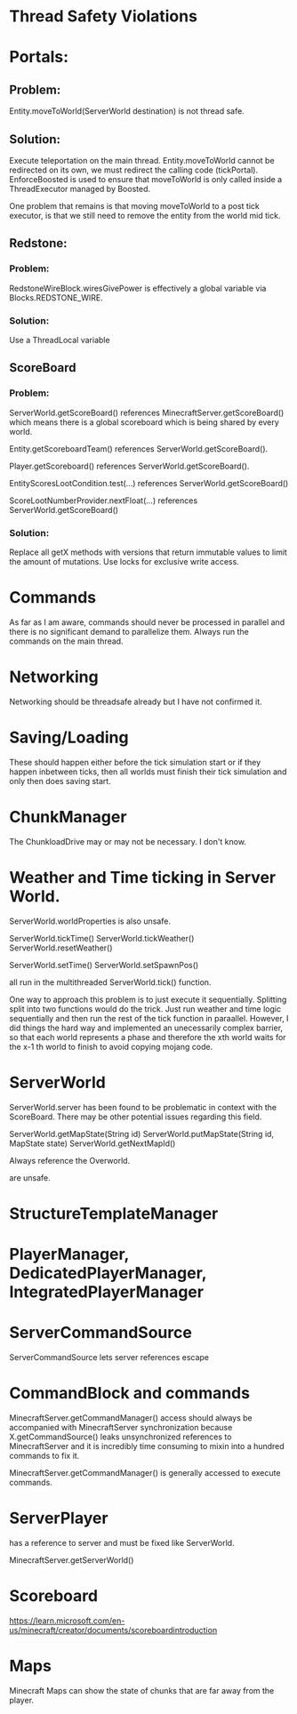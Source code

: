 # Thread Safety Violations


# Portals:

## Problem:

Entity.moveToWorld(ServerWorld destination) is not thread safe.

## Solution:

Execute teleportation on the main thread.
Entity.moveToWorld cannot be redirected on its own, we must redirect the calling code (tickPortal).
EnforceBoosted is used to ensure that moveToWorld is only called inside a ThreadExecutor managed by Boosted.

One problem that remains is that moving moveToWorld to a post tick executor,
is that we still need to remove the entity from the world mid tick.

## Redstone:

### Problem:
RedstoneWireBlock.wiresGivePower is effectively a global variable via Blocks.REDSTONE_WIRE.

### Solution:

Use a ThreadLocal variable

## ScoreBoard

### Problem:

ServerWorld.getScoreBoard() references MinecraftServer.getScoreBoard() which
means there is a global scoreboard which is being shared by every world.

Entity.getScoreboardTeam() references ServerWorld.getScoreBoard().

Player.getScoreboard() references ServerWorld.getScoreBoard().

EntityScoresLootCondition.test(...) references ServerWorld.getScoreBoard()

ScoreLootNumberProvider.nextFloat(...) references ServerWorld.getScoreBoard()

### Solution:

Replace all getX methods with versions that return immutable values
to limit the amount of mutations. Use locks for exclusive write access.

# Commands

As far as I am aware, commands should never be processed in parallel
and there is no significant demand to parallelize them.
Always run the commands on the main thread.

# Networking

Networking should be threadsafe already but I have not confirmed it.

# Saving/Loading

These should happen either before the tick simulation start or if they happen inbetween ticks,
then all worlds must finish their tick simulation and only then does saving start.

# ChunkManager

The ChunkloadDrive may or may not be necessary. I don't know.

# Weather and Time ticking in Server World.

ServerWorld.worldProperties is also unsafe.

ServerWorld.tickTime()
ServerWorld.tickWeather()
ServerWorld.resetWeather()

ServerWorld.setTime()
ServerWorld.setSpawnPos()

all run in the multithreaded ServerWorld.tick() function.

One way to approach this problem is to just execute it sequentially.
Splitting split into two functions would do the trick.
Just run weather and time logic sequentially and then run the rest of the tick function in paraallel.
However, I did things the hard way and implemented an unecessarily complex barrier,
so that each world represents a phase and therefore the xth world waits for the x-1 th world to finish to
avoid copying mojang code.


# ServerWorld

ServerWorld.server has been found to be problematic in context with the ScoreBoard.
There may be other potential issues regarding this field.

ServerWorld.getMapState(String id)
ServerWorld.putMapState(String id, MapState state)
ServerWorld.getNextMapId()

Always reference the Overworld.

are unsafe.

# StructureTemplateManager


# PlayerManager, DedicatedPlayerManager, IntegratedPlayerManager

# ServerCommandSource

ServerCommandSource lets server references escape

# CommandBlock and commands

MinecraftServer.getCommandManager() access should always be accompanied
with MinecraftServer synchronization because
X.getCommandSource() leaks unsynchronized references to MinecraftServer
and it is incredibly time consuming to mixin into a hundred commands to fix it.

MinecraftServer.getCommandManager() is generally accessed to execute commands.

# ServerPlayer

has a reference to server and must be fixed like ServerWorld.

MinecraftServer.getServerWorld()

# Scoreboard

https://learn.microsoft.com/en-us/minecraft/creator/documents/scoreboardintroduction


# Maps

Minecraft Maps can show the state of chunks that are far away from the player.